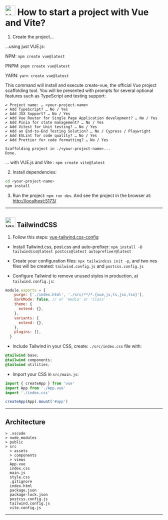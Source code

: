 # <img width="32" height="32" src="https://img.icons8.com/fluency/28/vuejs.png" alt="vue.js"/>  How to start a project with Vue and Vite?

1. Create the project...

...using just VUE.js:

NPM: `npm create vue@latest`

PNPM: ```pnpm create vue@latest```

YARN: ```yarn create vue@latest```

This command will install and execute create-vue, the official Vue project scaffolding tool. You will be presented with prompts for several optional features such as TypeScript and testing support:

```
✔ Project name: … <your-project-name>
✔ Add TypeScript? … No / Yes
✔ Add JSX Support? … No / Yes
✔ Add Vue Router for Single Page Application development? … No / Yes
✔ Add Pinia for state management? … No / Yes
✔ Add Vitest for Unit testing? … No / Yes
✔ Add an End-to-End Testing Solution? … No / Cypress / Playwright
✔ Add ESLint for code quality? … No / Yes
✔ Add Prettier for code formatting? … No / Yes

Scaffolding project in ./<your-project-name>...
Done.
```

... with VUE.js and Vite : ```npm create vite@latest```

2. Install dependencies:

```BASH
cd <your-project-name>
npm install
```

3. Run the project: ```npm run dev```. And see the project in the browser at: [ http://localhost:5173/](http://localhost:5173/)

---

## <img width="32" height="32" src="https://img.icons8.com/fluency/28/vuejs.png" alt="vue.js"/>  TailwindCSS

1. Follow this steps: [vue-tailwind.css-config](https://guillaumeduhan.medium.com/vue-tailwindcss-config-4c02236ca89c)

- Install Tailwind.css, post.css and auto-prefixer: `npm install -D tailwindcss@latest postcss@latest autoprefixer@latest`

- Create your configuration files: ``npx tailwindcss init -p``, and two nes files will be created: `tailwind.config.js` and `postcss.config.js`

- Configure Tailwind to remove unused styles in production, at ``tailwind.config.js``:

```JavaScript
module.exports = {
    purge: ['./index.html', './src/**/*.{vue,js,ts,jsx,tsx}'],
    darkMode: false, // or 'media' or 'class'
    theme: {
      extend: {},
    },
    variants: {
      extend: {},
    },
    plugins: [],
  }
```

- Include Tailwind in your CSS, create: `./src/index.css` file with:

```CSS
@tailwind base;
@tailwind components;
@tailwind utilities;
```

- Import your CSS in ``src/main.js``:

```JavaScript
import { createApp } from 'vue'
import App from './App.vue'
import './index.css'

createApp(App).mount('#app')
```

---

## Architecture

```
> .vscode
> node_modules
> public
> src
  > assets
  > components
  > views
  App.vue
  index.css
  main.js
  style.css
  .gitignore
  index.html
  package.json
  package-lock.json
  postcss.config.js
  tailwind.config.js
  vite.config.js
```
---